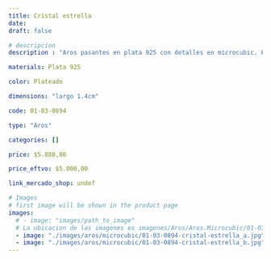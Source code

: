 ```yaml
---
title: Cristal estrella
date: 
draft: false

# descripcion
description : "Aros pasantes en plata 925 con detalles en microcubic. Precio por par."

materials: Plata 925

color: Plateado

dimensions: "largo 1.4cm"

code: 01-03-0894

type: "Aros"

categories: []

price: $5.880,00

price_eftvo: $5.000,00

link_mercado_shop: undef

# Images
# first image will be shown in the product page
images:
  # - image: "images/path_to_image"
  # La ubicacion de las imagenes es imagenes/Aros/Aros.Microcubic/01-03-0894-cristal-estrella
  - image: "./images/aros/microcubic/01-03-0894-cristal-estrella_a.jpg"
  - image: "./images/aros/microcubic/01-03-0894-cristal-estrella_b.jpg"
---
```

